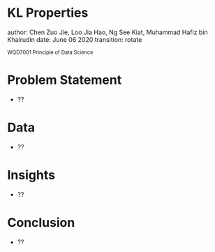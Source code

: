 KL Properties
===
author: Chen Zuo Jie, Loo Jia Hao, Ng See Kiat, Muhammad Hafiz bin Khairudin
date: June 06 2020
transition: rotate

<small> 
WQD7001
Principle of Data Science
</small>

Problem Statement
===
- ??

Data
===
- ??

Insights
===
- ??

Conclusion
===
- ??
